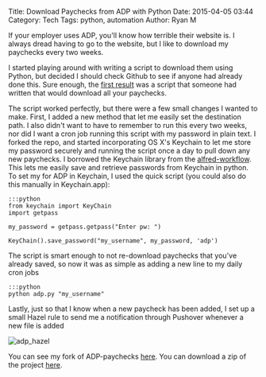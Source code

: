 Title: Download Paychecks from ADP with Python
Date: 2015-04-05 03:44
Category: Tech
Tags: python, automation
Author: Ryan M

If your employer uses ADP, you'll know how terrible their website is.  I always dread having to go to the website, but I like to download my paychecks every two weeks. 
<!-- PELICAN_END_SUMMARY -->  
I started playing around with writing a script to download them using Python, but decided I should check Github to see if anyone had already done this. Sure enough, the [first result][adp_github] was a script that someone had written that would download all your paychecks. 

The script worked perfectly, but there were a few small changes I wanted to make. First, I added a new method that let me easily set the destination path.  I also didn't want to have to remember to run this every two weeks, nor did I want a cron job running this script with my password in plain text. I forked the repo, and started incorporating OS X's Keychain to let me store my password securely and running the script once a day to pull down any new paychecks. I borrowed the Keychain library from the [alfred-workflow][alfred-workflow]. This lets me easily save and retrieve passwords from Keychain in python. To set my for ADP in Keychain, I used the quick script (you could also do this manually in Keychain.app):

	:::python
	from keychain import KeyChain
	import getpass

	my_password = getpass.getpass("Enter pw: ")
	
	KeyChain().save_password("my_username", my_password, 'adp')

The script is smart enough to not re-download paychecks that you've already saved, so now it was as simple as adding a new line to my daily cron jobs

	:::python
	python adp.py "my_username"

Lastly, just so that I know when a new paycheck has been added, I set up a small Hazel rule to send me a notification through Pushover whenever a new file is added

![adp_hazel]({static}adp_hazel.png)

You can see my fork of ADP-paychecks [here](https://github.com/rjames86/adp/tree/keychain). You can download a zip of the project [here](https://github.com/rjames86/adp/archive/keychain.zip).

[adp_github]: https://github.com/rayhe/adp
[alfred-workflow]: https://github.com/deanishe/alfred-workflow
